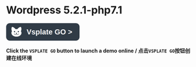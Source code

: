 # Wordpress 5.2.1-php7.1

<a href="https://www.vsplate.com/?docker-compose=https://github.com/vsplate/dcenvs/wordpress/5.2.1-php7.1"><img alt="VSPLATE GO" src="https://raw.githubusercontent.com/vsplate/images/master/vsgo_btn.png" width="200px"></a>

**Click the `VSPLATE GO` button to launch a demo online / 点击`VSPLATE GO`按钮创建在线环境**